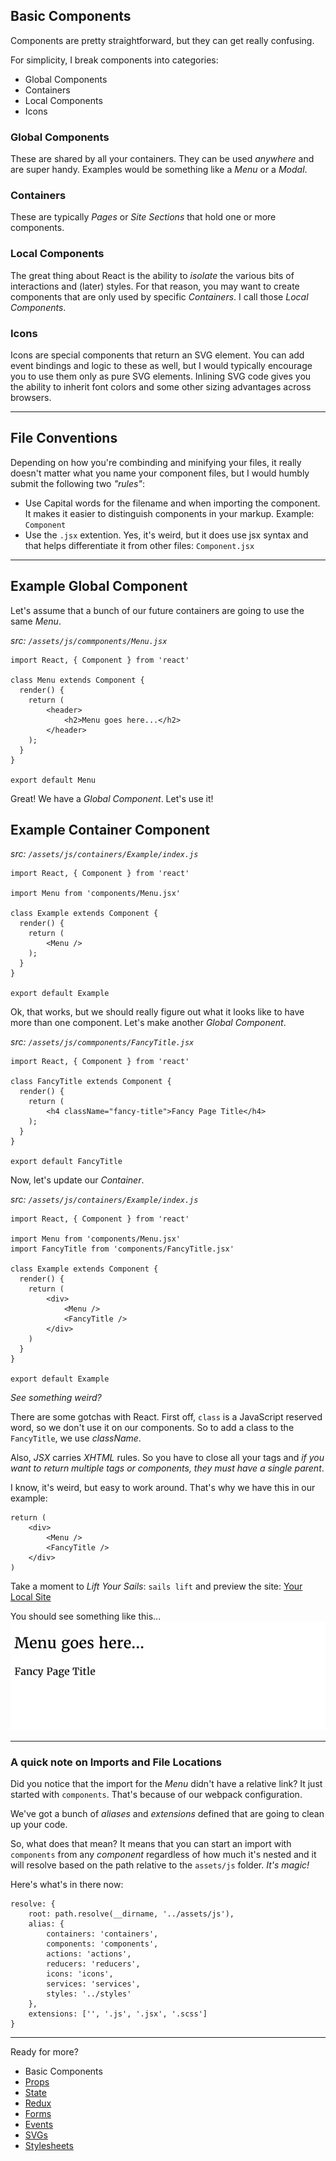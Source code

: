 Basic Components
-----------------

Components are pretty straightforward, but they can get really confusing.

For simplicity, I break components into categories:
- Global Components
- Containers
- Local Components
- Icons

### Global Components
These are shared by all your containers. They can be used _anywhere_ and are super handy. Examples would be something like a _Menu_ or a _Modal_.

### Containers
These are typically _Pages_ or _Site Sections_ that hold one or more components.

### Local Components
The great thing about React is the ability to *isolate* the various bits of interactions and (later) styles. For that reason, you may want to create components that are only used by specific _Containers_. I call those _Local Components_.

### Icons
Icons are special components that return an SVG element. You can add event bindings and logic to these as well, but I would typically encourage you to use them only as pure SVG elements. Inlining SVG code gives you the ability to inherit font colors and some other sizing advantages across browsers.

-------

## File Conventions
Depending on how you're combinding and minifying your files, it really doesn't matter what you name your component files, but I would humbly submit the following two _"rules"_:

- Use Capital words for the filename and when importing the component. It makes it easier to distinguish components in your markup. Example: `Component`
- Use the `.jsx` extention. Yes, it's weird, but it does use jsx syntax and that helps differentiate it from other files: `Component.jsx`

-------

## Example Global Component

Let's assume that a bunch of our future containers are going to use the same _Menu_.

_src: `/assets/js/commponents/Menu.jsx`_
```
import React, { Component } from 'react'

class Menu extends Component {
  render() {
    return (
        <header>
            <h2>Menu goes here...</h2>
        </header>
    );
  }
}

export default Menu
```

Great! We have a _Global Component_. Let's use it!

## Example Container Component

_src: `/assets/js/containers/Example/index.js`_
```
import React, { Component } from 'react'

import Menu from 'components/Menu.jsx'

class Example extends Component {
  render() {
    return (
        <Menu />
    );
  }
}

export default Example
```

Ok, that works, but we should really figure out what it looks like to have more than one component. Let's make another _Global Component_.

_src: `/assets/js/commponents/FancyTitle.jsx`_
```
import React, { Component } from 'react'

class FancyTitle extends Component {
  render() {
    return (
        <h4 className="fancy-title">Fancy Page Title</h4>
    );
  }
}

export default FancyTitle
```

Now, let's update our _Container_.

_src: `/assets/js/containers/Example/index.js`_
```
import React, { Component } from 'react'

import Menu from 'components/Menu.jsx'
import FancyTitle from 'components/FancyTitle.jsx'

class Example extends Component {
  render() {
    return (
        <div>
            <Menu />
            <FancyTitle />
        </div>
    )
  }
}

export default Example
```

_See something *weird*?_

There are some gotchas with React. First off, `class` is a JavaScript reserved word, so we don't use it on our components. So to add a class to the `FancyTitle`, we use _className_.

Also, *JSX* carries _XHTML_ rules. So you have to close all your tags and *if you want to return multiple tags or components, they must have a single parent*.

I know, it's weird, but easy to work around. That's why we have this in our example:
```
return (
    <div>
        <Menu />
        <FancyTitle />
    </div>
)
```

Take a moment to _Lift Your Sails_: `sails lift` and preview the site: [Your Local Site](http://localhost:1337)

You should see something like this...
![Learn React Preview](walkthrough/images/basic-components-preview.png "Basic Components Preview")


---------

### A quick note on Imports and File Locations
Did you notice that the import for the _Menu_ didn't have a relative link? It just started with `components`. That's because of our webpack configuration.

We've got a bunch of *aliases* and *extensions* defined that are going to clean up your code.

So, what does that mean? It means that you can start an import with `components` from any _component_ regardless of how much it's nested and it will resolve based on the path relative to the `assets/js` folder. _It's magic!_

Here's what's in there now:
```
resolve: {
    root: path.resolve(__dirname, '../assets/js'),
    alias: {
        containers: 'containers',
        components: 'components',
        actions: 'actions',
        reducers: 'reducers',
        icons: 'icons',
        services: 'services',
        styles: '../styles'
    },
    extensions: ['', '.js', '.jsx', '.scss']
}
```


---------

Ready for more?
- Basic Components
- [Props](https://github.com/ecoker/learn-react/tree/props)
- [State](https://github.com/ecoker/learn-react/tree/state)
- [Redux](https://github.com/ecoker/learn-react/tree/redux)
- [Forms](https://github.com/ecoker/learn-react/tree/forms)
- [Events](https://github.com/ecoker/learn-react/tree/events)
- [SVGs](https://github.com/ecoker/learn-react/tree/svgs)
- [Stylesheets](https://github.com/ecoker/learn-react/tree/stylesheets)